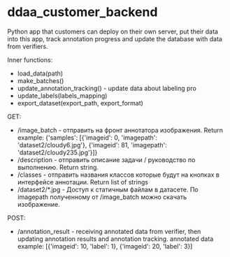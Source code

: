 # ddaa_customer_backend
Python app that customers can deploy on their own server, put their data into this app, track annotation progress and update the database with data from verifiers. 

Inner functions:
* load_data(path)
* make_batches()
* update_annotation_tracking() - update data about labeling pro
* update_labels(labels_mapping)
* export_dataset(export_path, export_format)


GET: 
* /image_batch - отправить на фронт аннотатора изображения. Return example: {'samples': [{'imageid': 0, 'imagepath': 'dataset2/cloudy6.jpg'}, {'imageid': 81, 'imagepath': 'dataset2/cloudy235.jpg'}]}
* /description - отправить описание задачи / руководство по выполнению. Return string.
* /classes - отправить названия классов которые будут на кнопках в интерфейсе аннотации. Return list of strings
* /dataset2/*.jpg - Доступ к статичным файлам в датасете. По imagepath полученному от /image_batch можно скачать изображение.

POST:
* /annotation_result - receiving annotated data from verifier, then updating annotation results and annotation tracking. annotated data example: [{'imageid': 10, 'label': 1}, {'imageid': 20, 'label': 3}]
 
